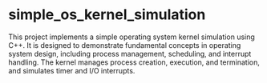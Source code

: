 # simple_os_kernel_simulation
This project implements a simple operating system kernel simulation using C++. It is designed to demonstrate fundamental concepts in operating system design, including process management, scheduling, and interrupt handling. The kernel manages process creation, execution, and termination, and simulates timer and I/O interrupts.
